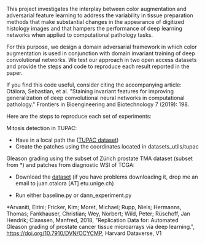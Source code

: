 This project investigates the interplay between color augmentation and adversarial feature learning to address the variability in tissue preparation methods that make substantial changes in the appearance of  digitized histology images and that hampers the performance of deep learning networks when applied to computational pathology tasks.

For this purpose, we design a domain adversarial framework in which color augmentation is used in conjunction with domain invariant training of deep convolutional networks. We test our approach in two open access datasets and provide the steps and code to reproduce each result reported in the paper.

If you find this code useful, consider citing the accompanying article:
Otálora, Sebastian, et al. "Staining invariant features for improving generalization of deep convolutional neural networks in computational pathology." Frontiers in Bioengineering and Biotechnology 7 (2019): 198.



Here are the steps to reproduce each set of experiments:

Mitosis detection in TUPAC:
* Have in a local path the ([TUPAC dataset](http://tupac.tue-image.nl/node/3))
* Create the patches using the coordinates located in datasets_utils/tupac

Gleason grading using the subset of Zürich prostate TMA dataset (subset from *) and patches from diagnostic WSI of TCGA:
* Download the [dataset](https://wetransfer.com/downloads/b33c6eda5df597b2fe375a2162be535f20190719142214/25afc2d4546196eb08825d48316c0c8720190719142214/d04b56) (if you have problems downloading it, drop me an email to juan.otalora [AT] etu.unige.ch)

* Run either baseline.py or dann_experiment.py



*Arvaniti, Eirini; Fricker, Kim; Moret, Michael; Rupp, Niels; Hermanns, Thomas; Fankhauser, Christian; Wey, Norbert; Wild, Peter; Rüschoff, Jan Hendrik; Claassen, Manfred, 2018, "Replication Data for: Automated Gleason grading of prostate cancer tissue microarrays via deep learning.", https://doi.org/10.7910/DVN/OCYCMP, Harvard Dataverse, V1
